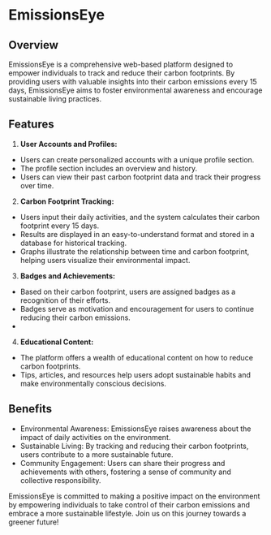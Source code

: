 
# EmissionsEye
## Overview
EmissionsEye is a comprehensive web-based platform designed to empower individuals to track and reduce their carbon footprints. By providing users with valuable insights into their carbon emissions every 15 days, EmissionsEye aims to foster environmental awareness and encourage sustainable living practices.

## Features
1.	**User Accounts and Profiles:**
-	Users can create personalized accounts with a unique profile section.
-	The profile section includes an overview and history.
- Users can view their past carbon footprint data and track their progress over time.

2.	**Carbon Footprint Tracking:**
-	Users input their daily activities, and the system calculates their carbon footprint every 15 days.
-	Results are displayed in an easy-to-understand format and stored in a database for historical tracking.
-	Graphs illustrate the relationship between time and carbon footprint, helping users visualize their environmental impact.

3.	**Badges and Achievements:**
-	Based on their carbon footprint, users are assigned badges as a recognition of their efforts.
-	Badges serve as motivation and encouragement for users to continue reducing their carbon emissions.
-	
4. **Educational Content:**
-	The platform offers a wealth of educational content on how to reduce carbon footprints.
-	Tips, articles, and resources help users adopt sustainable habits and make environmentally conscious decisions.

## 	Benefits
-	Environmental Awareness: EmissionsEye raises awareness about the impact of daily activities on the environment.
-	Sustainable Living: By tracking and reducing their carbon footprints, users contribute to a more sustainable future.
-	Community Engagement: Users can share their progress and achievements with others, fostering a sense of community and collective responsibility.

EmissionsEye is committed to making a positive impact on the environment by empowering individuals to take control of their carbon emissions and embrace a more sustainable lifestyle. Join us on this journey towards a greener future! 



